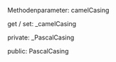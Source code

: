 Methodenparameter: camelCasing

get / set: _camelCasing

private: _PascalCasing

public: PascalCasing
